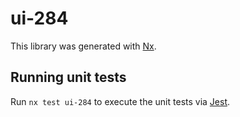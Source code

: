 # ui-284

This library was generated with [Nx](https://nx.dev).

## Running unit tests

Run `nx test ui-284` to execute the unit tests via [Jest](https://jestjs.io).
